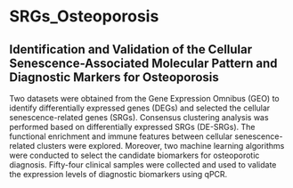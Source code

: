 # SRGs_Osteoporosis
## Identification and Validation of the Cellular Senescence-Associated Molecular Pattern and Diagnostic Markers for Osteoporosis
Two datasets were obtained from the Gene Expression Omnibus (GEO) to identify differentially expressed genes (DEGs) and selected the cellular senescence-related genes (SRGs). Consensus clustering analysis was performed based on differentially expressed SRGs (DE-SRGs). The functional enrichment and immune features between cellular senescence-related clusters were explored. Moreover, two machine learning algorithms were conducted to select the candidate biomarkers for osteoporotic diagnosis. Fifty-four clinical samples were collected and used to validate the expression levels of diagnostic biomarkers using qPCR. 
